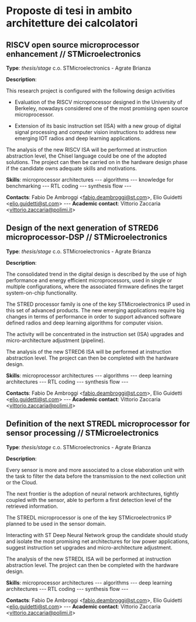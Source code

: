 Proposte di tesi in ambito architetture dei calcolatori
=======================================================

RISCV open source microprocessor enhancement // STMicroelectronics
------------------------------------------------------------------

**Type**: *thesis/stage* c.o. STMicroelectronics - Agrate Brianza

**Description**:

This research project is configured with the following design activities

-   Evaluation of the RISCV microprocessor designed in the University of
    Berkeley, nowadays considered one of the most promising open
    source microprocessor.

-   Extension of its basic instruction set (ISA) with a new group of
    digital signal processing and computer vision instructions to
    address new emerging IOT radios and deep learning applications.

The analysis of the new RISCV ISA will be performed at instruction
abstraction level, the Chisel language could be one of the adopted
solutions. The project can then be carried on in the hardware design
phase if the candidate owns adequate skills and motivations.

**Skills**: microprocessor architectures --- algorithms --- knowledge
for benchmarking --- RTL coding --- synthesis flow ---

**Contacts**: Fabio De Ambroggi &lt;<fabio.deambroggi@st.com>&gt;, Elio
Guidetti &lt;<elio.guidetti@st.com>&gt; --- **Academic contact**:
Vittorio Zaccaria &lt;<vittorio.zaccaria@polimi.it>&gt;

Design of the next generation of STRED6 microprocessor-DSP // STMicroelectronics
--------------------------------------------------------------------------------

**Type**: *thesis/stage* c.o. STMicroelectronics - Agrate Brianza

**Description**:

The consolidated trend in the digital design is described by the use of
high performance and energy efficient microprocessors, used in single or
multiple configurations, where the associated firmware defines the
target system-on-chip functionality.

The STRED processor family is one of the key STMicroelectronics IP used
in this set of advanced products. The new emerging applications require
big changes in terms of performance in order to support advanced
software defined radios and deep learning algorithms for computer
vision.

The activity will be concentrated in the instruction set (ISA) upgrades
and micro-architecture adjustment (pipeline).

The analysis of the new STRED6 ISA will be performed at instruction
abstraction level. The project can then be completed with the hardware
design.

**Skills**: microprocessor architectures --- algorithms --- deep
learning architectures --- RTL coding --- synthesis flow ---

**Contacts**: Fabio De Ambroggi &lt;<fabio.deambroggi@st.com>&gt;, Elio
Guidetti &lt;<elio.guidetti@st.com>&gt; --- **Academic contact**:
Vittorio Zaccaria &lt;<vittorio.zaccaria@polimi.it>&gt;

Definition of the next STREDL microprocessor for sensor processing // STMicroelectronics
----------------------------------------------------------------------------------------

**Type**: *thesis/stage* c.o. STMicroelectronics - Agrate Brianza

**Description**:

Every sensor is more and more associated to a close elaboration unit
with the task to filter the data before the transmission to the next
collection unit or the Cloud.

The next frontier is the adoption of neural network architectures,
tightly coupled with the sensor, able to perform a first detection level
of the retrieved information.

The STREDL microprocessor is one of the key STMicroelectronics IP
planned to be used in the sensor domain.

Interacting with ST Deep Neural Network group the candidate should study
and isolate the most promising net architectures for low power
applications, suggest instruction set upgrades and micro-architecture
adjustment.

The analysis of the new STREDL ISA will be performed at instruction
abstraction level. The project can then be completed with the hardware
design.

**Skills**: microprocessor architectures --- algorithms --- deep
learning architectures --- RTL coding --- synthesis flow ---

**Contacts**: Fabio De Ambroggi &lt;<fabio.deambroggi@st.com>&gt;, Elio
Guidetti &lt;<elio.guidetti@st.com>&gt; --- **Academic contact**:
Vittorio Zaccaria &lt;<vittorio.zaccaria@polimi.it>&gt;
